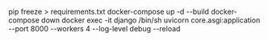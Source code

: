 pip freeze > requirements.txt
docker-compose up -d --build
docker-compose down
docker exec -it django /bin/sh
uvicorn core.asgi:application --port 8000 --workers 4 --log-level debug --reload